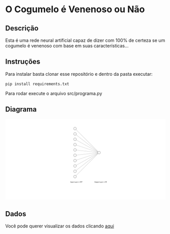 # O Cogumelo é Venenoso ou Não
 
## Descrição
Esta é uma rede neural artificial capaz de dizer com 100% de certeza se um cogumelo é venenoso com base em suas características...

## Instruções
Para instalar basta clonar esse repositório e dentro da pasta executar:

```
pip install requirements.txt 
```

Para rodar execute o arquivo src/programa.py

## Diagrama
<img src="./imagens/nn.svg">

## Dados
Você pode querer visualizar os dados clicando <a href="https://github.com/thiagopiassigit/O-Cogumelo-e-Venenoso-ou-Nao/blob/main/src/dados.csv">aqui</a>
